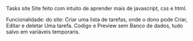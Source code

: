 Tasks site
Site feito com intuito de aprender mais de javascript, css e html.

Funcionalidade: do site: Criar uma lista de tarefas, onde o dono pode Criar, Editar e deletar Uma tarefa. Codigo e Preview sem Banco de dados, tudo salvo em variáveis temporaris.
